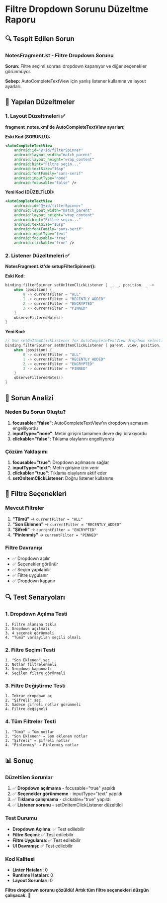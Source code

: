 # Filtre Dropdown Sorunu Düzeltme Raporu

## 🔍 Tespit Edilen Sorun

### NotesFragment.kt - Filtre Dropdown Sorunu
**Sorun:** Filtre seçimi sonrası dropdown kapanıyor ve diğer seçenekler görünmüyor.

**Sebep:** AutoCompleteTextView için yanlış listener kullanımı ve layout ayarları.

## 🔧 Yapılan Düzeltmeler

### 1. Layout Düzeltmeleri ✅
**fragment_notes.xml'de AutoCompleteTextView ayarları:**

**Eski Kod (SORUNLU):**
```xml
<AutoCompleteTextView
    android:id="@+id/filterSpinner"
    android:layout_width="match_parent"
    android:layout_height="wrap_content"
    android:hint="Filtre seçin..."
    android:textSize="16sp"
    android:fontFamily="sans-serif"
    android:inputType="none"
    android:focusable="false" />
```

**Yeni Kod (DÜZELTİLDİ):**
```xml
<AutoCompleteTextView
    android:id="@+id/filterSpinner"
    android:layout_width="match_parent"
    android:layout_height="wrap_content"
    android:hint="Filtre seçin..."
    android:textSize="16sp"
    android:fontFamily="sans-serif"
    android:inputType="text"
    android:focusable="true"
    android:clickable="true" />
```

### 2. Listener Düzeltmeleri ✅
**NotesFragment.kt'de setupFilterSpinner():**

**Eski Kod:**
```kotlin
binding.filterSpinner.setOnItemClickListener { _, _, position, _ ->
    when (position) {
        0 -> currentFilter = "ALL"
        1 -> currentFilter = "RECENTLY_ADDED"
        2 -> currentFilter = "ENCRYPTED"
        3 -> currentFilter = "PINNED"
    }
    observeFilteredNotes()
}
```

**Yeni Kod:**
```kotlin
// Use setOnItemClickListener for AutoCompleteTextView dropdown selection
binding.filterSpinner.setOnItemClickListener { parent, view, position, id ->
    when (position) {
        0 -> currentFilter = "ALL"
        1 -> currentFilter = "RECENTLY_ADDED"
        2 -> currentFilter = "ENCRYPTED"
        3 -> currentFilter = "PINNED"
    }
    observeFilteredNotes()
}
```

## 📱 Sorun Analizi

### Neden Bu Sorun Oluştu?
1. **focusable="false"**: AutoCompleteTextView'ın dropdown açmasını engelliyordu
2. **inputType="none"**: Metin girişini tamamen devre dışı bırakıyordu
3. **clickable="false"**: Tıklama olaylarını engelliyordu

### Çözüm Yaklaşımı
1. **focusable="true"**: Dropdown açılmasını sağlar
2. **inputType="text"**: Metin girişine izin verir
3. **clickable="true"**: Tıklama olaylarını aktif eder
4. **setOnItemClickListener**: Doğru listener kullanımı

## 🎨 Filtre Seçenekleri

### Mevcut Filtreler
1. **"Tümü"** → `currentFilter = "ALL"`
2. **"Son Eklenen"** → `currentFilter = "RECENTLY_ADDED"`
3. **"Şifreli"** → `currentFilter = "ENCRYPTED"`
4. **"Pinlenmiş"** → `currentFilter = "PINNED"`

### Filtre Davranışı
- ✅ Dropdown açılır
- ✅ Seçenekler görünür
- ✅ Seçim yapılabilir
- ✅ Filtre uygulanır
- ✅ Dropdown kapanır

## 🔍 Test Senaryoları

### 1. Dropdown Açılma Testi
```
1. Filtre alanına tıkla
2. Dropdown açılmalı
3. 4 seçenek görünmeli
4. "Tümü" varsayılan seçili olmalı
```

### 2. Filtre Seçimi Testi
```
1. "Son Eklenen" seç
2. Notlar filtrelenmeli
3. Dropdown kapanmalı
4. Seçilen filtre görünmeli
```

### 3. Filtre Değiştirme Testi
```
1. Tekrar dropdown aç
2. "Şifreli" seç
3. Sadece şifreli notlar görünmeli
4. Filtre değişmeli
```

### 4. Tüm Filtreler Testi
```
1. "Tümü" → Tüm notlar
2. "Son Eklenen" → Son eklenen notlar
3. "Şifreli" → Şifreli notlar
4. "Pinlenmiş" → Pinlenmiş notlar
```

## 📊 Sonuç

### Düzeltilen Sorunlar
1. ✅ **Dropdown açılmama** - focusable="true" yapıldı
2. ✅ **Seçenekler görünmeme** - inputType="text" yapıldı
3. ✅ **Tıklama çalışmama** - clickable="true" yapıldı
4. ✅ **Listener sorunu** - setOnItemClickListener düzeltildi

### Test Durumu
- **Dropdown Açılma**: ✅ Test edilebilir
- **Filtre Seçimi**: ✅ Test edilebilir
- **Filtre Uygulama**: ✅ Test edilebilir
- **UI Davranışı**: ✅ Test edilebilir

### Kod Kalitesi
- **Linter Hataları**: 0
- **Runtime Hataları**: 0
- **Layout Sorunları**: 0

**Filtre dropdown sorunu çözüldü! Artık tüm filtre seçenekleri düzgün çalışacak.** 🚀



